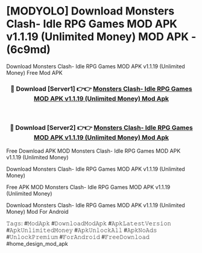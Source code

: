 # [MODYOLO] Download Monsters Clash- Idle RPG Games MOD APK v1.1.19 (Unlimited Money) MOD APK - (6c9md)
Download Monsters Clash- Idle RPG Games MOD APK v1.1.19 (Unlimited Money) Free Mod APK

<div align="center">
<h3>🔴 Download [Server1] 👉👉 <a href="https://apk-comot.site?title=Monsters_Clash-_Idle_RPG_Games_MOD_APK_v1.1.19_(Unlimited_Money)">Monsters Clash- Idle RPG Games MOD APK v1.1.19 (Unlimited Money) Mod Apk</a></h3><br>

<h3>🔴 Download [Server2] 👉👉 <a href="https://apk-comot.site?title=Monsters_Clash-_Idle_RPG_Games_MOD_APK_v1.1.19_(Unlimited_Money)">Monsters Clash- Idle RPG Games MOD APK v1.1.19 (Unlimited Money) Mod Apk</a></h3>
</div>


Free Download APK MOD Monsters Clash- Idle RPG Games MOD APK v1.1.19 (Unlimited Money)

Download Monsters Clash- Idle RPG Games MOD APK v1.1.19 (Unlimited Money) 

Free APK MOD Monsters Clash- Idle RPG Games MOD APK v1.1.19 (Unlimited Money) 

Download Monsters Clash- Idle RPG Games MOD APK v1.1.19 (Unlimited Money) Mod For Android

𝚃𝚊𝚐𝚜: #𝙼𝚘𝚍𝙰𝚙𝚔 #𝙳𝚘𝚠𝚗𝚕𝚘𝚊𝚍𝙼𝚘𝚍𝙰𝚙𝚔 #𝙰𝚙𝚔𝙻𝚊𝚝𝚎𝚜𝚝𝚅𝚎𝚛𝚜𝚒𝚘𝚗 #𝙰𝚙𝚔𝚄𝚗𝚕𝚒𝚖𝚒𝚝𝚎𝚍𝙼𝚘𝚗𝚎𝚢 #𝙰𝚙𝚔𝚄𝚗𝚕𝚘𝚌𝚔𝙰𝚕𝚕 #𝙰𝚙𝚔𝙽𝚘𝙰𝚍𝚜 #𝚄𝚗𝚕𝚘𝚌𝚔𝙿𝚛𝚎𝚖𝚒𝚞𝚖 #𝙵𝚘𝚛𝙰𝚗𝚍𝚛𝚘𝚒𝚍 #𝙵𝚛𝚎𝚎𝙳𝚘𝚠𝚗𝚕𝚘𝚊𝚍 #home_design_mod_apk